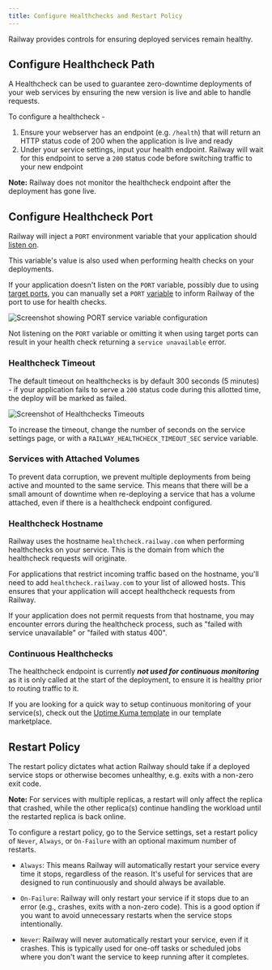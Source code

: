 ```yaml
---
title: Configure Healthchecks and Restart Policy
---
```


Railway provides controls for ensuring deployed services remain healthy.

## Configure Healthcheck Path

A Healthcheck can be used to guarantee zero-downtime deployments of your web services by ensuring the new version is live and able to handle requests.

To configure a healthcheck -
1. Ensure your webserver has an endpoint (e.g. `/health`) that will return an HTTP status code of 200 when the application is live and ready
2. Under your service settings, input your health endpoint.  Railway will wait for this endpoint to serve a `200` status code before switching traffic to your new endpoint

**Note:** Railway does not monitor the healthcheck endpoint after the deployment has gone live.

## Configure Healthcheck Port

Railway will inject a `PORT` environment variable that your application should [listen on](/guides/fixing-common-errors#solution).

This variable's value is also used when performing health checks on your deployments.

If your application doesn't listen on the `PORT` variable, possibly due to using [target ports](/guides/public-networking#target-ports), you can manually set a `PORT` [variable](/overview/the-basics#service-variables) to inform Railway of the port to use for health checks.

<Image
src="https://res.cloudinary.com/railway/image/upload/v1726687666/docs/add_port_var_dbd3jc.png"
alt="Screenshot showing PORT service variable configuration"
layout="intrinsic"
width={847} height={261} quality={100} />

Not listening on the `PORT` variable or omitting it when using target ports can result in your health check returning a `service unavailable` error.

### Healthcheck Timeout

The default timeout on healthchecks is by default 300 seconds (5 minutes) - if your application fails to serve a `200` status code during this allotted time, the deploy will be marked as failed.

<Image 
src="https://res.cloudinary.com/railway/image/upload/v1664564544/docs/healthcheck-timeout_lozkiv.png"
alt="Screenshot of Healthchecks Timeouts"
layout="intrinsic"
width={1188} height={348} quality={80} />

To increase the timeout, change the number of seconds on the service settings page, or with a `RAILWAY_HEALTHCHECK_TIMEOUT_SEC` service variable.

### Services with Attached Volumes

To prevent data corruption, we prevent multiple deployments from being active and mounted to the same service. This means that there will be a small amount of downtime when re-deploying a service that has a volume attached, even if there is a healthcheck endpoint configured.

### Healthcheck Hostname

Railway uses the hostname `healthcheck.railway.com` when performing healthchecks on your service. This is the domain from which the healthcheck requests will originate.

For applications that restrict incoming traffic based on the hostname, you'll need to add `healthcheck.railway.com` to your list of allowed hosts. This ensures that your application will accept healthcheck requests from Railway.

If your application does not permit requests from that hostname, you may encounter errors during the healthcheck process, such as "failed with service unavailable" or "failed with status 400".

### Continuous Healthchecks

The healthcheck endpoint is currently ***not used for continuous monitoring*** as it is only called at the start of the deployment, to ensure it is healthy prior to routing traffic to it.

If you are looking for a quick way to setup continuous monitoring of your service(s), check out the <a href="https://railway.com/template/p6dsil" target="_blank">Uptime Kuma template</a> in our template marketplace.

## Restart Policy

The restart policy dictates what action Railway should take if a deployed service stops or otherwise becomes unhealthy, e.g. exits with a non-zero exit code.

**Note:** For services with multiple replicas, a restart will only affect the replica that crashed, while the other replica(s) continue handling the workload until the restarted replica is back online.

To configure a restart policy, go to the Service settings, set a restart policy of `Never`, `Always`, or `On-Failure` with an optional maximum number of restarts.

- `Always`: This means Railway will automatically restart your service every time it stops, regardless of the reason. It's useful for services that are designed to run continuously and should always be available.

- `On-Failure`: Railway will only restart your service if it stops due to an error (e.g., crashes, exits with a non-zero code). This is a good option if you want to avoid unnecessary restarts when the service stops intentionally.

- `Never`: Railway will never automatically restart your service, even if it crashes. This is typically used for one-off tasks or scheduled jobs where you don't want the service to keep running after it completes.
